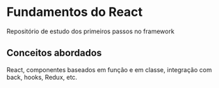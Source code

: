 # Fundamentos do React

Repositório de estudo dos primeiros passos no framework

## Conceitos abordados
React, componentes baseados em função e em classe, integração com back, hooks, Redux, etc.



